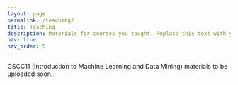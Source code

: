 ```yaml
---
layout: page
permalink: /teaching/
title: Teaching
description: Materials for courses you taught. Replace this text with your description.
nav: true
nav_order: 5
---
```


CSCC11 (Introduction to Machine Learning and Data Mining) materials to be uploaded soon.
